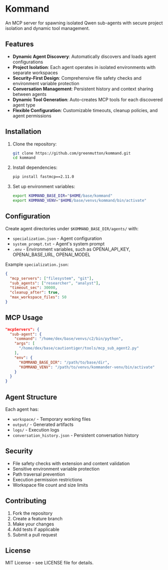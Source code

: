 # Kommand

An MCP server for spawning isolated Qwen sub-agents with secure project isolation and dynamic tool management.

## Features

- **Dynamic Agent Discovery**: Automatically discovers and loads agent configurations
- **Project Isolation**: Each agent operates in isolated environments with separate workspaces
- **Security-First Design**: Comprehensive file safety checks and environment variable protection
- **Conversation Management**: Persistent history and context sharing between agents
- **Dynamic Tool Generation**: Auto-creates MCP tools for each discovered agent type
- **Flexible Configuration**: Customizable timeouts, cleanup policies, and agent permissions

## Installation

1. Clone the repository:
   ```bash
   git clone https://github.com/greenmutton/kommand.git
   cd kommand
   ```

2. Install dependencies:
   ```bash
   pip install fastmcp==2.11.0
   ```

3. Set up environment variables:
   ```bash
   export KOMMAND_BASE_DIR="$HOME/base/kommand"
   export KOMMAND_VENV="$HOME/base/venvs/kommand/bin/activate"
   ```

## Configuration

Create agent directories under `$KOMMAND_BASE_DIR/agents/` with:
- `specialization.json` - Agent configuration
- `system_prompt.txt` - Agent's system prompt
- `.env` - Environment variables, such as OPENAI_API_KEY, OPENAI_BASE_URL, OPENAI_MODEL

Example `specialization.json`:
```json
{
  "mcp_servers": ["filesystem", "git"],
  "sub_agents": ["researcher", "analyst"],
  "timeout_sec": 30000,
  "cleanup_after": true,
  "max_workspace_files": 50
}
```

## MCP Usage

```json
"mcpServers": {
  "sub-agent": {
    "command": "/home/dex/base/venvs/c2/bin/python",
    "args": [
      "/home/dex/base/cautiontiger/tools/mcp_sub_agent2.py"
    ],
    "env": {
      "KOMMAND_BASE_DIR": "/path/to/base/dir",
      "KOMMAND_VENV": "/path/to/venvs/kommander-venv/bin/activate"
    }
  }
}
```

## Agent Structure

Each agent has:
- `workspace/` - Temporary working files
- `output/` - Generated artifacts
- `logs/` - Execution logs
- `conversation_history.json` - Persistent conversation history

## Security

- File safety checks with extension and content validation
- Sensitive environment variable protection
- Path traversal prevention
- Execution permission restrictions
- Workspace file count and size limits

## Contributing

1. Fork the repository
2. Create a feature branch
3. Make your changes
4. Add tests if applicable
5. Submit a pull request

## License

MIT License - see LICENSE file for details.
